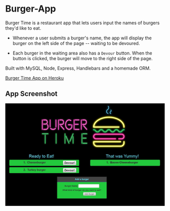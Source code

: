 # Burger-App

Burger Time is a restaurant app that lets users input the names of burgers they'd like to eat.
* Whenever a user submits a burger's name, the app will display the burger on the left side of the page -- waiting to be devoured.

* Each burger in the waiting area also has a `Devour` button. When the button is clicked, the burger will move to the right side of the page.

Built with MySQL, Node, Express, Handlebars and a homemade ORM. 

[Burger Time App on Heroku](https://nameless-temple-27391.herokuapp.com/)

## App Screenshot
![App Screenshot](https://github.com/jenjenw23/Burger-App/blob/master/public/assets/images/screen-capture.jpg)